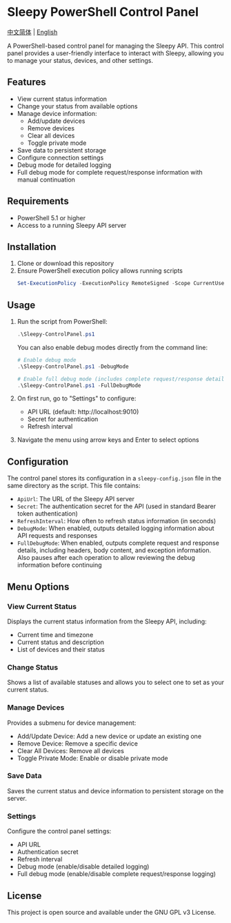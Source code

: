 # Sleepy PowerShell Control Panel

[中文简体](ControlPanel/README_zh.md) | [English](ControlPanel/README.md)

A PowerShell-based control panel for managing the Sleepy API. This control panel provides a user-friendly interface to interact with Sleepy, allowing you to manage your status, devices, and other settings.

## Features

- View current status information
- Change your status from available options
- Manage device information:
  - Add/update devices
  - Remove devices
  - Clear all devices
  - Toggle private mode
- Save data to persistent storage
- Configure connection settings
- Debug mode for detailed logging
- Full debug mode for complete request/response information with manual continuation

## Requirements

- PowerShell 5.1 or higher
- Access to a running Sleepy API server

## Installation

1. Clone or download this repository
2. Ensure PowerShell execution policy allows running scripts
   ```powershell
   Set-ExecutionPolicy -ExecutionPolicy RemoteSigned -Scope CurrentUser
   ```

## Usage

1. Run the script from PowerShell:
   ```powershell
   .\Sleepy-ControlPanel.ps1
   ```

   You can also enable debug modes directly from the command line:
   ```powershell
   # Enable debug mode
   .\Sleepy-ControlPanel.ps1 -DebugMode

   # Enable full debug mode (includes complete request/response details and pauses for review)
   .\Sleepy-ControlPanel.ps1 -FullDebugMode
   ```

2. On first run, go to "Settings" to configure:
   - API URL (default: http://localhost:9010)
   - Secret for authentication
   - Refresh interval

3. Navigate the menu using arrow keys and Enter to select options

## Configuration

The control panel stores its configuration in a `sleepy-config.json` file in the same directory as the script. This file contains:

- `ApiUrl`: The URL of the Sleepy API server
- `Secret`: The authentication secret for the API (used in standard Bearer token authentication)
- `RefreshInterval`: How often to refresh status information (in seconds)
- `DebugMode`: When enabled, outputs detailed logging information about API requests and responses
- `FullDebugMode`: When enabled, outputs complete request and response details, including headers, body content, and exception information. Also pauses after each operation to allow reviewing the debug information before continuing

## Menu Options

### View Current Status
Displays the current status information from the Sleepy API, including:
- Current time and timezone
- Current status and description
- List of devices and their status

### Change Status
Shows a list of available statuses and allows you to select one to set as your current status.

### Manage Devices
Provides a submenu for device management:
- Add/Update Device: Add a new device or update an existing one
- Remove Device: Remove a specific device
- Clear All Devices: Remove all devices
- Toggle Private Mode: Enable or disable private mode

### Save Data
Saves the current status and device information to persistent storage on the server.

### Settings
Configure the control panel settings:
- API URL
- Authentication secret
- Refresh interval
- Debug mode (enable/disable detailed logging)
- Full debug mode (enable/disable complete request/response logging)

## License

This project is open source and available under the GNU GPL v3 License.